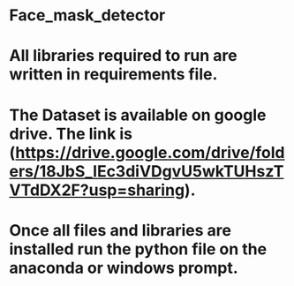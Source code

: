 # Face_mask_detector
# All libraries required to run are written in requirements file.
# The Dataset is available on google drive. The link is (https://drive.google.com/drive/folders/18JbS_lEc3diVDgvU5wkTUHszTVTdDX2F?usp=sharing).
# Once all files and libraries are installed run the python file on the anaconda or windows prompt.
